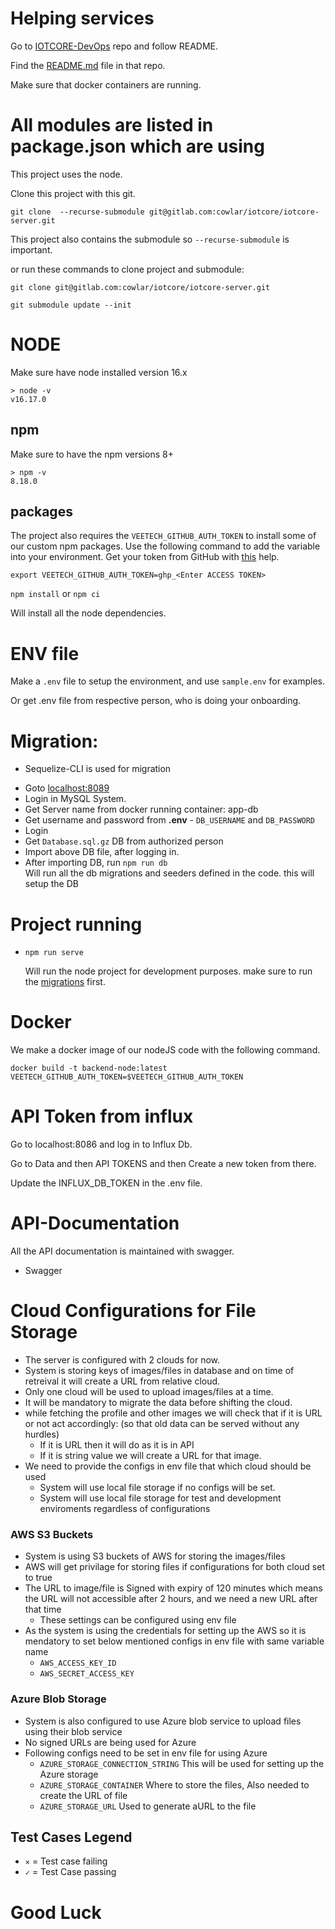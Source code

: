 # Helping services 
Go to [IOTCORE-DevOps](https://gitlab.com/cowlar/iotcore/iotcore-devops) repo and follow README.
 
Find the [README.md](https://gitlab.com/cowlar/iotcore/iotcore-devops/-/blob/main/README.md) file in that repo.

Make sure that docker containers are running.

# All modules are listed in package.json which are using

This project uses the node.

Clone this project with this git.
```
git clone  --recurse-submodule git@gitlab.com:cowlar/iotcore/iotcore-server.git     
```
This project also contains the submodule so `--recurse-submodule` is important.

or run these commands to clone project and submodule: 
```
git clone git@gitlab.com:cowlar/iotcore/iotcore-server.git
```
```
git submodule update --init  
```

# NODE
Make sure have node installed version 16.x
```
> node -v
v16.17.0
```
## npm
Make sure to have the npm versions 8+

```
> npm -v
8.18.0 
```

## packages
The project also requires the `VEETECH_GITHUB_AUTH_TOKEN` to install some of our custom npm packages. Use the following command to add the variable into your environment. Get your token from GitHub with [this](https://docs.github.com/en/authentication/keeping-your-account-and-data-secure/creating-a-personal-access-token) help.
```
export VEETECH_GITHUB_AUTH_TOKEN=ghp_<Enter ACCESS TOKEN>
```

`npm install`  or `npm ci`

Will install all the node dependencies.
# ENV file 
Make a `.env` file to setup the environment, and use `sample.env` for examples.

Or get .env file from respective person, who is doing your onboarding.

# Migration:
* Sequelize-CLI is used for migration

- Goto [localhost:8089](http://localhost:8089/)
- Login in MySQL System.
- Get Server name from docker running container: app-db
- Get username and password from **.env** - `DB_USERNAME` and `DB_PASSWORD`
- Login
- Get `Database.sql.gz` DB from authorized person
- Import above DB file, after logging in.
- After importing DB, run `npm run db`  
    Will run all the db migrations and seeders defined in the code. this will setup the DB

# Project running

- `npm run serve`

     Will run the node project for development purposes. make sure to run the [migrations](#migration) first.

# Docker 
We make a docker image of our nodeJS code with the following command.
```
docker build -t backend-node:latest VEETECH_GITHUB_AUTH_TOKEN=$VEETECH_GITHUB_AUTH_TOKEN 
```
# API Token from influx 
Go to localhost:8086 and log in to Influx Db.

Go to Data and then API TOKENS and then Create a new token from there.

Update the INFLUX_DB_TOKEN in the .env file.

# API-Documentation
All the API documentation is maintained with swagger.
* Swagger





# Cloud Configurations for File Storage
* The server is configured with 2 clouds for now. 
* System is storing keys of images/files in database and on time of retreival it will create a URL from relative cloud. 
* Only one cloud will be used to upload images/files at a time. 
* It will be mandatory to migrate the data before shifting the cloud.
* while fetching the profile and other images we will check that if it is URL or not act accordingly: (so that old data can be served without any hurdles)
    - If it is URL then it will do as it is in API
    - If it is string value we will create a URL for that image.
* We need to provide the configs in env file that which cloud should be used
    - System will use local file storage if no configs will be set.
    - System will use local file storage for test and development enviroments regardless of configurations
### AWS S3 Buckets
* System is using S3 buckets of AWS for storing the images/files
* AWS will get privilage for storing files if configurations for both cloud set to true 
* The URL to image/file is Signed with expiry of 120 minutes which means the URL will not accessible after 2 hours, and we need a new URL after that time
    - These settings can be configured using env file
* As the system is using the credentials for setting up the AWS so it is mendatory to set below mentioned configs in env file with same variable name
    - `AWS_ACCESS_KEY_ID`
    - `AWS_SECRET_ACCESS_KEY`
### Azure Blob Storage
* System is also configured to use Azure blob service to upload files using their blob service
* No signed URLs are being used for Azure
* Following configs need to be set in env file for using Azure
    - `AZURE_STORAGE_CONNECTION_STRING` This will be used for setting up the Azure storage
    - `AZURE_STORAGE_CONTAINER` Where to store the files, Also needed to create the URL of file
    - `AZURE_STORAGE_URL` Used to generate aURL to the file

## Test Cases Legend

- `✕` = Test case failing
- `✓` = Test Case passing

# Good Luck
